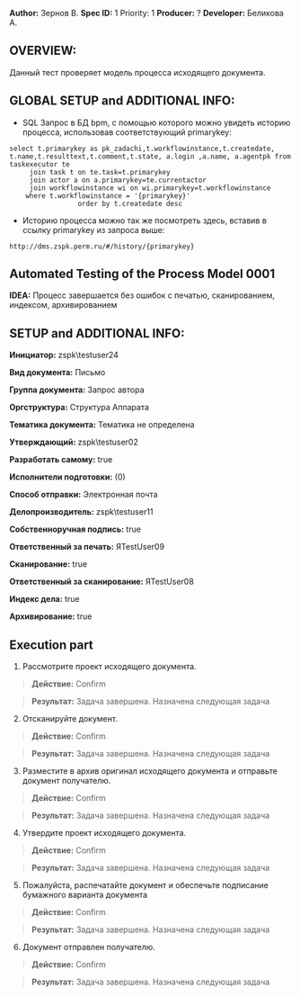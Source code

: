 **Author:** Зернов В. **Spec ID:** 1  Priority: 1 **Producer:** ? **Developer:** Беликова А.

## OVERVIEW:
Данный тест проверяет модель процесса исходящего документа.

## GLOBAL SETUP and ADDITIONAL INFO:

- SQL Запрос в БД bpm, с помощью которого можно увидеть историю процесса, использовав соответствующий primarykey:
```
select t.primarykey as pk_zadachi,t.workflowinstance,t.createdate, t.name,t.resulttext,t.comment,t.state, a.login ,a.name, a.agentpk from taskexecutor te
     join task t on te.task=t.primarykey
     join actor a on a.primarykey=te.currentactor
     join workflowinstance wi on wi.primarykey=t.workflowinstance
	where t.workflowinstance = '{primarykey}'
                 order by t.createdate desc
```
- Историю процесса можно так же посмотреть здесь, вставив в ссылку primarykey из запроса выше:
```
http://dms.zspk.perm.ru/#/history/{primarykey}
```


## Automated Testing of the Process Model 0001
**IDEA:** Процесс завершается без ошибок с печатью, сканированием, индексом, архивированием 
## SETUP and ADDITIONAL INFO:
**Инициатор:** zspk\testuser24

**Вид документа:**	Письмо

**Группа документа:**	Запрос автора

**Оргструктура:**	Структура Аппарата

**Тематика документа:**	Тематика не определена

**Утверждающий:**	zspk\testuser02

**Разработать самому:**	true

**Исполнители подготовки:** 	(0)

**Способ отправки:**	Электронная почта

**Делопроизводитель:**	zspk\testuser11

**Собственноручная подпись:**	true

**Ответственный за печать:**	ЯTestUser09

**Сканирование:**	true

**Ответственный за сканирование:**	ЯTestUser08

**Индекс дела:**	true

**Архивирование:**	true
## Execution part

1. Рассмотрите проект исходящего документа. 
>**Действие:** Confirm 

>**Результат:** Задача завершена. Назначена следующая задача

2. Отсканируйте документ. 
>**Действие:** Confirm

>**Результат:** Задача завершена. Назначена следующая задача

3. Разместите в архив оригинал исходящего документа и отправьте документ получателю. 
>**Действие:** Confirm

>**Результат:** Задача завершена. Назначена следующая задача

4. Утвердите проект исходящего документа. 
>**Действие:** Confirm

>**Результат:** Задача завершена. Назначена следующая задача

5. Пожалуйста, распечатайте документ и обеспечьте подписание бумажного варианта документа 
>**Действие:** Confirm

>**Результат:** Задача завершена. Назначена следующая задача

6. Документ отправлен получателю. 
>**Действие:** Confirm

>**Результат:** Задача завершена. Назначена следующая задача






























